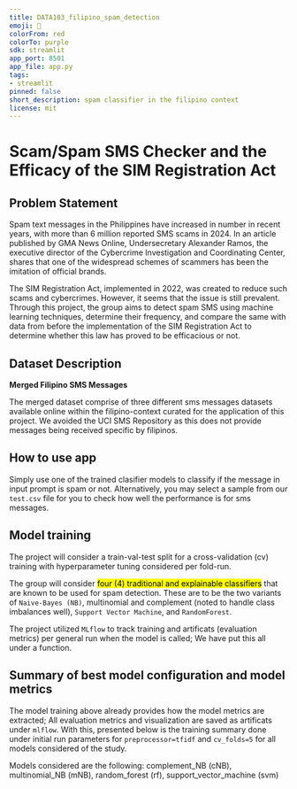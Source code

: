 ```yaml
---
title: DATA103_filipino_spam_detection
emoji: 🚀
colorFrom: red
colorTo: purple
sdk: streamlit
app_port: 8501
app_file: app.py
tags:
- streamlit
pinned: false
short_description: spam classifier in the filipino context
license: mit
---
```


# **Scam/Spam SMS Checker and the Efficacy of the SIM Registration Act**

## **Problem Statement**

Spam text messages in the Philippines have increased in number in recent years, with more than 6 million reported SMS scams in 2024. In an article published by GMA News Online, Undersecretary Alexander Ramos, the executive director of the Cybercrime Investigation and Coordinating Center, shares that one of the widespread schemes of scammers has been the imitation of official brands.

The SIM Registration Act, implemented in 2022, was created to reduce such scams and cybercrimes. However, it seems that the issue is still prevalent. Through this project, the group aims to detect spam SMS using machine learning techniques, determine their frequency, and compare the same with data from before the implementation of the SIM Registration Act to determine whether this law has proved to be efficacious or not.

## **Dataset Description**

**Merged Filipino SMS Messages**

The merged dataset comprise of three different sms messages datasets available online within the filipino-context curated for the application of this project. We avoided the UCI SMS Repository as this does not provide messages being received specific by filipinos. 

## **How to use app**

Simply use one of the trained clasifier models to classify if the message in input prompt is spam or not. Alternatively, you may select a sample from our `test.csv` file for you to check how well the performance is for sms messages.

## **Model training**

The project will consider a train-val-test split for a cross-validation (cv) training with hyperparameter tuning considered per fold-run.

The group will consider <mark> four (4) traditional and explainable classifiers</mark> that are known to be used for spam detection. These are to be the two variants of `Naive-Bayes (NB)`, multinomial and complement (noted to handle class imbalances well), `Support Vector Machine`, and `RandomForest`.

The project utilized `MLflow` to track training and artificats (evaluation metrics) per general run when the model is called; We have put this all under a function.

## **Summary of best model configuration and model metrics**

The model training above already provides how the model metrics are extracted; All evaluation metrics and visualization are saved as artificats under `mlflow`. With this, presented below is the training summary done under initial run parameters for `preprocessor=tfidf` and `cv_folds=5` for all models considered of the study.

Models considered are the following: complement_NB (cNB), multinomial_NB (mNB), random_forest (rf), support_vector_machine (svm)

